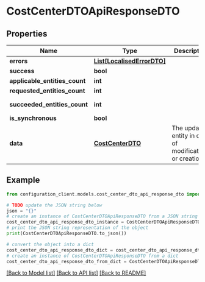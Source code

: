 # CostCenterDTOApiResponseDTO


## Properties

Name | Type | Description | Notes
------------ | ------------- | ------------- | -------------
**errors** | [**List[LocalisedErrorDTO]**](LocalisedErrorDTO.md) |  | [optional] 
**success** | **bool** |  | [optional] 
**applicable_entities_count** | **int** |  | [optional] 
**requested_entities_count** | **int** |  | [optional] 
**succeeded_entities_count** | **int** |  | [optional] [readonly] 
**is_synchronous** | **bool** |  | [optional] 
**data** | [**CostCenterDTO**](CostCenterDTO.md) | The updated entity in case of modifications or creation | [optional] 

## Example

```python
from configuration_client.models.cost_center_dto_api_response_dto import CostCenterDTOApiResponseDTO

# TODO update the JSON string below
json = "{}"
# create an instance of CostCenterDTOApiResponseDTO from a JSON string
cost_center_dto_api_response_dto_instance = CostCenterDTOApiResponseDTO.from_json(json)
# print the JSON string representation of the object
print(CostCenterDTOApiResponseDTO.to_json())

# convert the object into a dict
cost_center_dto_api_response_dto_dict = cost_center_dto_api_response_dto_instance.to_dict()
# create an instance of CostCenterDTOApiResponseDTO from a dict
cost_center_dto_api_response_dto_from_dict = CostCenterDTOApiResponseDTO.from_dict(cost_center_dto_api_response_dto_dict)
```
[[Back to Model list]](../README.md#documentation-for-models) [[Back to API list]](../README.md#documentation-for-api-endpoints) [[Back to README]](../README.md)


